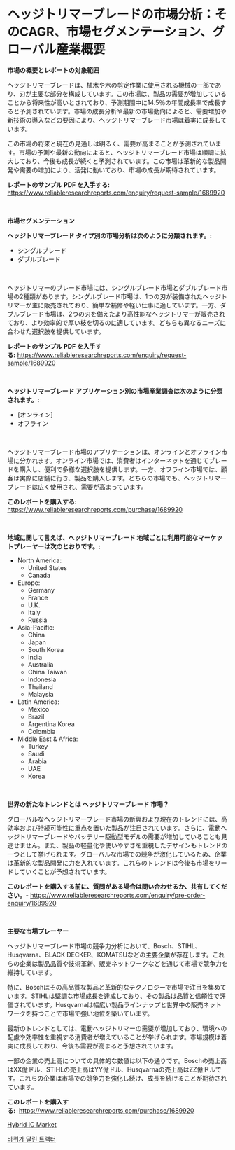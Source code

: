 <p><h1>ヘッジトリマーブレードの市場分析：そのCAGR、市場セグメンテーション、グローバル産業概要</h1></p><p><strong>市場の概要とレポートの対象範囲</strong></p>
<p><p>ヘッジトリマーブレードは、植木や木の剪定作業に使用される機械の一部であり、刃が主要な部分を構成しています。この市場は、製品の需要が増加していることから将来性が高いとされており、予測期間中に14.5％の年間成長率で成長すると予測されています。市場の成長分析や最新の市場動向によると、需要増加や新技術の導入などの要因により、ヘッジトリマーブレード市場は着実に成長しています。</p><p>この市場の将来と現在の見通しは明るく、需要が高まることが予測されています。市場の予測や最新の動向によると、ヘッジトリマーブレード市場は順調に拡大しており、今後も成長が続くと予測されています。この市場は革新的な製品開発や需要の増加により、活発に動いており、市場の成長が期待されています。</p></p>
<p><strong>レポートのサンプル PDF を入手する:</strong> <a href="https://www.reliableresearchreports.com/enquiry/request-sample/1689920">https://www.reliableresearchreports.com/enquiry/request-sample/1689920</a></p>
<p>&nbsp;</p>
<p><strong>市場セグメンテーション</strong></p>
<p><strong>ヘッジトリマーブレード タイプ別の市場分析は次のように分類されます。:</strong></p>
<p><ul><li>シングルブレード</li><li>ダブルブレード</li></ul></p>
<p>&nbsp;</p>
<p><p>ヘッジトリマーのブレード市場には、シングルブレード市場とダブルブレード市場の2種類があります。シングルブレード市場は、1つの刃が装備されたヘッジトリマーが主に販売されており、簡単な補修や軽い仕事に適しています。一方、ダブルブレード市場は、2つの刃を備えたより高性能なヘッジトリマーが販売されており、より効率的で厚い枝を切るのに適しています。どちらも異なるニーズに合わせた選択肢を提供しています。</p></p>
<p><strong>レポートのサンプル PDF を入手する:</strong>&nbsp;<a href="https://www.reliableresearchreports.com/enquiry/request-sample/1689920">https://www.reliableresearchreports.com/enquiry/request-sample/1689920</a></p>
<p>&nbsp;</p>
<p><strong> ヘッジトリマーブレード アプリケーション別の市場産業調査は次のように分類されます。:</strong></p>
<p><ul><li>[オンライン]</li><li>オフライン</li></ul></p>
<p>&nbsp;</p>
<p><p>ヘッジトリマーブレード市場のアプリケーションは、オンラインとオフライン市場に分かれます。オンライン市場では、消費者はインターネットを通じてブレードを購入し、便利で多様な選択肢を提供します。一方、オフライン市場では、顧客は実際に店舗に行き、製品を購入します。どちらの市場でも、ヘッジトリマーブレードは広く使用され、需要が高まっています。</p></p>
<p><strong>このレポートを購入する:</strong>&nbsp; <a href="https://www.reliableresearchreports.com/purchase/1689920">https://www.reliableresearchreports.com/purchase/1689920</a></p>
<p>&nbsp;</p>
<p><strong>地域に関して言えば、ヘッジトリマーブレード 地域ごとに利用可能なマーケットプレーヤーは次のとおりです。:</strong></p>
<p><ul>
    <li>
        North America:
        <ul>
            <li>United States</li>
            <li>Canada</li>
        </ul>
    </li>
    <li>
        Europe:
        <ul>
            <li>Germany</li>
            <li>France</li>
            <li>U.K.</li>
            <li>Italy</li>
            <li>Russia</li>
        </ul>
    </li>
    <li>
        Asia-Pacific:
        <ul>
            <li>China</li>
            <li>Japan</li>
            <li>South Korea</li>
            <li>India</li>
            <li>Australia</li>
            <li>China Taiwan</li>
            <li>Indonesia</li>
            <li>Thailand</li>
            <li>Malaysia</li>
        </ul>
    </li>
    <li>
        Latin America:
        <ul>
            <li>Mexico</li>
            <li>Brazil</li>
            <li>Argentina Korea</li>
            <li>Colombia</li>
        </ul>
    </li>
    <li>
        Middle East & Africa:
        <ul>
            <li>Turkey</li>
            <li>Saudi</li>
            <li>Arabia</li>
            <li>UAE</li>
            <li>Korea</li>
        </ul>
    </li>
    </ul></p>
<p>&nbsp;</p>
<p><strong>世界の新たなトレンドとは ヘッジトリマーブレード 市場？</strong></p>
<p><p>グローバルなヘッジトリマーブレード市場の新興および現在のトレンドには、高効率および持続可能性に重点を置いた製品が注目されています。さらに、電動ヘッジトリマーブレードやバッテリー駆動型モデルの需要が増加していることも見逃せません。また、製品の軽量化や使いやすさを重視したデザインもトレンドの一つとして挙げられます。グローバルな市場での競争が激化しているため、企業は革新的な製品開発に力を入れています。これらのトレンドは今後も市場をリードしていくことが予想されています。</p></p>
<p><strong>このレポートを購入する前に、質問がある場合は問い合わせるか、共有してください。</strong>- <a href="https://www.reliableresearchreports.com/enquiry/pre-order-enquiry/1689920">https://www.reliableresearchreports.com/enquiry/pre-order-enquiry/1689920</a></p>
<p>&nbsp;</p>
<p><strong>主要な市場プレーヤー</strong></p>
<p><p>ヘッジトリマーブレード市場の競争力分析において、Bosch、STIHL、Husqvarna、BLACK DECKER、KOMATSUなどの主要企業が存在します。これらの企業は製品品質や技術革新、販売ネットワークなどを通じて市場で競争力を維持しています。</p><p>特に、Boschはその高品質な製品と革新的なテクノロジーで市場で注目を集めています。STIHLは堅調な市場成長を達成しており、その製品は品質と信頼性で評価されています。Husqvarnaは幅広い製品ラインナップと世界中の販売ネットワークを持つことで市場で強い地位を築いています。</p><p>最新のトレンドとしては、電動ヘッジトリマーの需要が増加しており、環境への配慮や効率性を重視する消費者が増えていることが挙げられます。市場規模は着実に成長しており、今後も需要が高まると予想されています。</p><p>一部の企業の売上高についての具体的な数値は以下の通りです。Boschの売上高はXX億ドル、STIHLの売上高はYY億ドル、Husqvarnaの売上高はZZ億ドルです。これらの企業は市場での競争力を強化し続け、成長を続けることが期待されています。</p></p>
<p><strong>このレポートを購入する:</strong>&nbsp;&nbsp;<a href="https://www.reliableresearchreports.com/purchase/1689920">https://www.reliableresearchreports.com/purchase/1689920</a></p>
<p><p><a href="https://github.com/Sinjinluong3e0awx2m195k76/Market-Research-Report-List-1/blob/main/hybrid-ic-market.md">Hybrid IC Market</a></p><p><a href="https://github.com/darrellockm3ytan895656/Market-Research-Report-List-1/blob/main/853001610834.md">바퀴가 달린 트랙터</a></p></p>